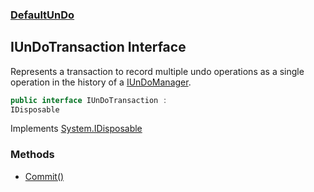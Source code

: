 ### [DefaultUnDo](./DefaultUnDo.md 'DefaultUnDo')
## IUnDoTransaction Interface
Represents a transaction to record multiple undo operations as a single operation in the history of a [IUnDoManager](./DefaultUnDo-IUnDoManager.md 'DefaultUnDo.IUnDoManager').  
```csharp
public interface IUnDoTransaction :
IDisposable
```
Implements [System.IDisposable](https://docs.microsoft.com/en-us/dotnet/api/System.IDisposable 'System.IDisposable')  
### Methods
- [Commit()](./DefaultUnDo-IUnDoTransaction-Commit().md 'DefaultUnDo.IUnDoTransaction.Commit()')
